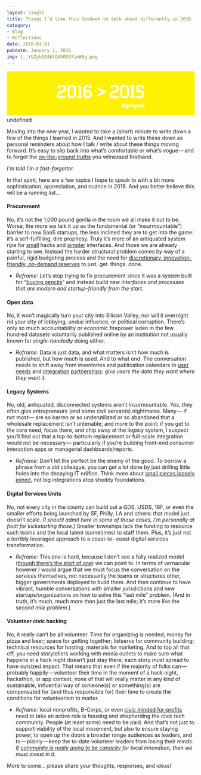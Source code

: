 ```yaml
---
layout: single
title: Things I’d like this GovGeek to talk about differently in 2016
category: 
- Blog
- Reflections
date: 2016-01-01
pubdate: January 1, 2016
img: 1__YUZyk5Q46lOd5OS97imW9g.png
---
```


![](/img/1__YUZyk5Q46lOd5OS97imW9g.png)
undefined

Moving into the new year, I wanted to take a (short) minute to write down a few of the things I learned in 2015. And I wanted to write these down as personal reminders about how I talk / write about these things moving forward. It’s easy to slip back into what’s comfortable or what’s vogue — and to forget the [on-the-ground truths](https://medium.coma-year-in-la-8f4aa3a63ba7#.r1x64a9yj) you witnessed firsthand.

_I’m told I’m a fast-forgetter._

In that spirit, here are a few topics I hope to speak to with a bit more sophistication, appreciation, and nuance in 2016. And you better believe this will be a running list…

#### **Procurement**

No, it’s not the 1,000 pound gorilla in the room we all make it out to be. Worse, the more we talk it up as the fundamental (or “insurmountable”) barrier to new SaaS startups, the less inclined they are to get into the game: it’s a self-fulfilling, dire prophesy. Truly it’s more of an antiquated system ripe for [small](http://www.codeforamerica.org/blog/2015/12/23/recapping-the-california-child-welfare-technology-vendor-forums-part-1/) hacks and [simpler](https://18f.gsa.gov/rfpez/) interfaces. And those we are already starting to see. Instead the harder structural problem comes by way of a painful, rigid budgeting process and the need for [discretionary, innovation-friendly, on-demand reserves](https://www.washingtonpost.com/news/the-switch/wp/2014/11/06/los-angeles-rolls-out-a-million-dollar-vc-fund-just-for-city-employees/) to just. get. things. done.

*   _Reframe_: Let’s stop trying to fix procurement since it was a system built for “[buying pencils](https://www.youtube.com/watch?v=3bK9B8_0FDQ)” and instead build _new interfaces and processes that are modern and startup-friendly from the start_.

#### **Open data**

No, it won’t magically turn your city into Silicon Valley, nor will it overnight rid your city of lobbying, undue influence, or political corruption. There’s only so much accountability or economic firepower laden in the few hundred datasets voluntarily published online by an institution not usually known for _single-handedly_ doing either.

*   _Reframe_: Data is just data, and what matters isn’t how much is published, but how much is used. And to what end. The conversation needs to shift away from inventories and publication calendars to [user needs](http://www.smartchicagocollaborative.org/work/ecosystem/chicago-school-of-data/) and [integration](http://www.latimes.com/local/lanow/la-me-ln-garcetti-partnership-waze-20150421-story.html) [partnerships](http://www.codeforamerica.org/blog/2013/01/17/foodies-and-open-data-enthusiasts-rejoice/): _give users the data they want where they want it._

#### Legacy Systems

No, old, antiquated, disconnected systems aren’t insurmountable. Yes, they often give entrepreneurs (and some civil servants) nightmares. Many — if not most — are so barren or so underutilized or so abandoned that a wholesale replacement isn’t untenable; and more to the point: if you get to the core need, focus there, and chip away at the legacy system, I suspect you’ll find out that a top-to-bottom replacement or full-scale integration would not be necessary — particularly if you’re building front-end consumer interaction apps or managerial dashboards/reports.

*   _Reframe_: Don’t let the perfect be the enemy of the good. To borrow a phrase from a old colleague, you can get a lot done by just drilling little holes into the decaying IT edifice. Think more about [small pieces loosely joined](https://medium.comsmall-city-pieces-loosely-joined-5202fb5a93e3), not big integrations atop shoddy foundations.

#### Digital Services Units

No, not every city in the county can build out a GDS, USDS, 18F, or even the smaller efforts being launched by SF, Philly, LA and others: that model just doesn’t scale. _(I should admit here in some of those cases, I’m personally at fault for kickstarting those.)_ Smaller townships lack the funding to resource such teams and the local talent (sometimes) to staff them. Plus, it’s just not a terribly leveraged approach to a coast-to- coast digital services transformation.

*   _Reframe_: This one is hard, because I don’t see a fully realized model ([though there’s the start of one](https://medium.comsmall-city-pieces-loosely-joined-5202fb5a93e3)) we can point to. In terms of vernacular however I would argue that we must focus the conversation on the _services_ themselves, not necessarily the teams or structures other, bigger governments deployed to build them. And then continue to have vibrant, humble conversations with smaller jurisdictions and new startups/organizations on how to solve this “last mile” problem. (And in truth, it’s much, much more than just the last mile; it’s more like the _second mile problem_.)

#### Volunteer civic hacking

No, it really can’t be all volunteer. Time for organizing is needed; money for pizza and beer; space for getting together; listservs for community building; technical resources for hosting; materials for marketing. And to top all that off, you need storytellers working with media outlets to make sure what happens in a hack night doesn’t just stay there; each story _must_ spread to have outsized impact. That means that even if the majority of folks can — probably happily — volunteer their time in the moment of a hack night, hackathon, or app contest, none of that will really matter in any kind of sustainable, influential way of someone(s) or something(s) are compensated for (and thus responsible for) their time to create the conditions for volunteerism to matter.

*   _Reframe_: local nonprofits, B-Corps, or even [civic minded for-profits](http://compiler.la) need to take an active role is housing and shepherding the civic tech community. People (at least some) need to be paid. And that’s not just to support viability of the local movement, but also to ensure staying power, to open up the doors a broader range audiences as leaders, and to — plainly — keep the to-date volunteer leaders from losing their minds. _If_ [_community is really going to be capacity_](https://medium.combuilding-blocks-of-an-open-data-civic-tech-community-96652bf34c10#.r84loxrzw) _for local innovation, then we must invest in it._

More to come… please share your thoughts, responses, and ideas!